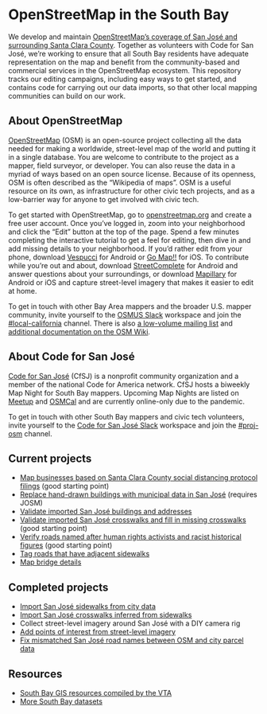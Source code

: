 # OpenStreetMap in the South Bay

We develop and maintain [OpenStreetMap’s coverage of San José and surrounding Santa Clara County](https://www.openstreetmap.org/#map=12/37.3358/-121.8906). Together as volunteers with Code for San José, we’re working to ensure that all South Bay residents have adequate representation on the map and benefit from the community-based and commercial services in the OpenStreetMap ecosystem. This repository tracks our editing campaigns, including easy ways to get started, and contains code for carrying out our data imports, so that other local mapping communities can build on our work.

## About OpenStreetMap

[OpenStreetMap](https://www.openstreetmap.org/) (OSM) is an open-source project collecting all the data needed for making a worldwide, street-level map of the world and putting it in a single database. You are welcome to contribute to the project as a mapper, field surveyor, or developer. You can also reuse the data in a myriad of ways based on an open source license. Because of its openness, OSM is often described as the “Wikipedia of maps”. OSM is a useful resource on its own, as infrastructure for other civic tech projects, and as a low-barrier way for anyone to get involved with civic tech.

To get started with OpenStreetMap, go to [openstreetmap.org](http://www.openstreetmap.org/) and create a free user account. Once you’ve logged in, zoom into your neighborhood and click the “Edit” button at the top of the page. Spend a few minutes completing the interactive tutorial to get a feel for editing, then dive in and add missing details to your neighborhood. If you’d rather edit from your phone, download [Vespucci](https://vespucci.io/) for Android or [Go Map!!](https://apps.apple.com/app/id592990211) for iOS. To contribute while you’re out and about, download [StreetComplete](https://github.com/streetcomplete/StreetComplete/) for Android and answer questions about your surroundings, or download [Mapillary](https://www.mapillary.com/mobile-apps) for Android or iOS and capture street-level imagery that makes it easier to edit at home.

To get in touch with other Bay Area mappers and the broader U.S. mapper community, invite yourself to the [OSMUS Slack](https://slack.openstreetmap.us/) workspace and join the [#local-california](https://osmus.slack.com/archives/CCN1KJ76U) channel. There is also [a low-volume mailing list](https://lists.openstreetmap.org/listinfo/talk-us-sfbay/) and [additional documentation on the OSM Wiki](https://wiki.openstreetmap.org/wiki/Santa_Clara_County,_California).

## About Code for San José

[Code for San José](https://www.codeforsanjose.org/) (CfSJ) is a nonprofit community organization and a member of the national Code for America network. CfSJ hosts a biweekly Map Night for South Bay mappers. Upcoming Map Nights are listed on [Meetup](https://www.meetup.com/Code-for-San-Jose/) and [OSMCal](https://osmcal.org/?in=United%20States) and are currently online-only due to the pandemic.

To get in touch with other South Bay mappers and civic tech volunteers, invite yourself to the [Code for San José Slack](https://slackin-c4sj.herokuapp.com/) workspace and join the [#proj-osm](https://codeforsanjose.slack.com/archives/C69JM3UDD) channel.

## Current projects

* [Map businesses based on Santa Clara County social distancing protocol filings](https://maproulette.org/browse/projects/42122) (good starting point)
* [Replace hand-drawn buildings with municipal data in San José](https://tasks.openstreetmap.us/projects/249) (requires JOSM)
* [Validate imported San José buildings and addresses](https://tasks.openstreetmap.us/project/175)
* [Validate imported San José crosswalks and fill in missing crosswalks](https://maproulette.org/browse/challenges/3199) (good starting point)
* [Verify roads named after human rights activists and racist historical figures](https://maproulette.org/browse/projects/40933) (good starting point)
* [Tag roads that have adjacent sidewalks](https://maproulette.org/browse/challenges/18088)
* [Map bridge details](https://github.com/codeforsanjose/OSM-SouthBay/issues/24)

## Completed projects

* [Import San José sidewalks from city data](https://wiki.openstreetmap.org/wiki/Santa_Clara_County,_California/San_Jose_Sidewalk_Import)
* [Import San José crosswalks inferred from sidewalks](http://tasks2.openstreetmap.us/project/141)
* Collect street-level imagery around San José with a DIY camera rig
* [Add points of interest from street-level imagery](https://github.com/codeforsanjose/OSM-SouthBay/issues/9)
* [Fix mismatched San José road names between OSM and city parcel data](https://maproulette.org/browse/challenges/12630)

## Resources

* [South Bay GIS resources compiled by the VTA](https://github.com/vta/GIS-Resources-Santa-Clara-County/)
* [More South Bay datasets](https://github.com/impiaaa/SV-OSM/)
